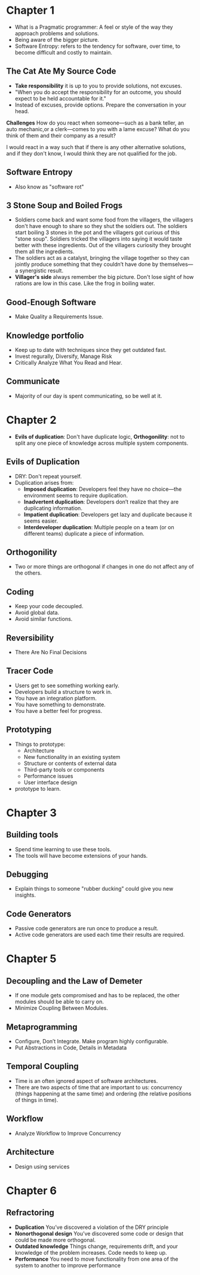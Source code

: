 # Chapter 1
- What is a Pragmatic programmer: A feel or style of the way they approach problems and solutions.
- Being aware of the bigger picture.
- Software Entropy: refers to the tendency for software, over time, to become difficult and costly to maintain.

## The Cat Ate My Source Code
- **Take responsibility** it is up to you to provide solutions, not excuses.
- "When you do accept the responsibility for an outcome, you should expect to be held accountable for it."
- Instead of excuses, provide options. Prepare the conversation in your head.

**Challenges**
How do you react when someone—such as a bank teller, an auto mechanic,or a clerk—comes to you with a lame excuse?
What do you think of them and their company as a result?

I would react in a way such that if there is any other alternative solutions, and if they don't know, I would think they
are not qualified for the job.

## Software Entropy
- Also know as "software rot"

## 3 Stone Soup and Boiled Frogs
- Soldiers come back and want some food from the villagers, the villagers don't have enough to share so they shut the soldiers out.
The soldiers start boiling 3 stones in the pot and the villagers got curious of this "stone soup". Soldiers tricked the villagers
into saying it would taste better with these ingredients. Out of the villagers curiosity they brought them all the ingredients.
- The soldiers act as a catalyst, bringing the village together so they can jointly produce something that they
couldn’t have done by themselves—a synergistic result.
- **Villager's side** always remember the big picture. Don't lose sight of how rations are low in this case. Like the frog in boiling water.

## Good-Enough Software
- Make Quality a Requirements Issue.

## Knowledge portfolio
- Keep up to date with techniques since they get outdated fast.
- Invest regurally, Diversify, Manage Risk
- Critically Analyze What You Read and Hear.

## Communicate
- Majority of our day is spent communicating, so be well at it.

# Chapter 2
- **Evils of duplication**: Don't have duplicate logic, **Orthogonility**: not to split any one piece of knowledge across
multiple system components.

## Evils of Duplication

- DRY: Don't repeat yourself.
- Duplication arises from:
  - **Imposed duplication**: Developers feel they have no choice—the environment seems to require duplication.
  - **Inadvertent duplication**: Developers don’t realize that they are duplicating information.
  - **Impatient duplication**: Developers get lazy and duplicate because it seems easier.
  - **Interdeveloper duplication**: Multiple people on a team (or on different teams) duplicate a piece of information.

## Orthogonility
- Two or more things are orthogonal if changes in one do not affect any of the others.

## Coding
- Keep your code decoupled.
- Avoid global data.
- Avoid similar functions.

## Reversibility
- There Are No Final Decisions

## Tracer Code
- Users get to see something working early.
- Developers build a structure to work in.
- You have an integration platform.
- You have something to demonstrate.
- You have a better feel for progress.

## Prototyping
- Things to prototype:
  - Architecture
  - New functionality in an existing system
  - Structure or contents of external data
  - Third-party tools or components
  - Performance issues
  - User interface design
- prototype to learn.

# Chapter 3

## Building tools
- Spend time learning to use these tools.
- The tools will have become extensions of your hands.

## Debugging
- Explain things to someone "rubber ducking" could give you new insights.

## Code Generators
- Passive code generators are run once to produce a result.
- Active code generators are used each time their results are required.

# Chapter 5

## Decoupling and the Law of Demeter
- If one module gets compromised and has to be replaced, the other modules should be able to carry on.
- Minimize Coupling Between Modules.

## Metaprogramming
- Configure, Don’t Integrate. Make program highly configurable.
- Put Abstractions in Code, Details in Metadata

## Temporal Coupling
- Time is an often ignored aspect of software architectures.
- There are two aspects of time that are important to us: concurrency (things happening at the same time) and ordering
(the relative positions of things in time).

## Workflow
- Analyze Workflow to Improve Concurrency

## Architecture
- Design using services

# Chapter 6

## Refractoring
- **Duplication** You’ve discovered a violation of the DRY principle
- **Nonorthogonal design** You’ve discovered some code or design that could be made more orthogonal.
- **Outdated knowledge** Things change, requirements drift, and your knowledge of the problem increases. Code needs to keep up.
- **Performance** You need to move functionality from one area of the system to another to improve performance